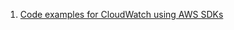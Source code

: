 1. [Code examples for CloudWatch using AWS SDKs](https://docs.aws.amazon.com/AmazonCloudWatch/latest/monitoring/service_code_examples.html)